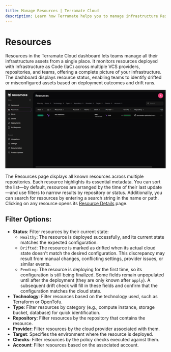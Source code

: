 ```yaml
---
title: Manage Resources | Terramate Cloud
description: Learn how Terramate helps you to manage infrastructure Resources in Terramate Cloud
---
```


# Resources

Resources in the Terramate Cloud dashboard lets teams manage all their infrastructure assets from a single place. It monitors resources deployed with Infrastructure as Code (IaC) across multiple VCS providers, repositories, and teams, offering a complete picture of your infrastructure. The dashboard displays resource status, enabling teams to identify drifted or misconfigured assets based on deployment outcomes and drift runs.

![Resources in Terramate Cloud](../assets/Resources_TMC.png)

The Resources page displays all known resources across multiple repositories. Each resource highlights its essential metadata. You can sort the list—by default, resources are arranged by the time of their last update—and use filters to narrow results by repository or status. Additionally, you can search for resources by entering a search string in the name or path. Clicking on any resource opens its [Resource Details](./details.md) page.

## Filter Options:

- **Status**: Filter resources by their current state:
    - `Healthy`: The resource is deployed successfully, and its current state matches the expected configuration.
    - `Drifted`: The resource is marked as drifted when its actual cloud state doesn't match the desired configuration. This discrepancy may result from manual changes, conflicting settings, provider issues, or similar events.
    - `Pending`: The resource is deploying for the first time, so its configuration is still being finalized. Some fields remain unpopulated until after the deployment (they are only known after `apply`). A subsequent drift check will fill in these fields and confirm that the configuration matches the cloud state.
- **Technology**: Filter resources based on the technology used, such as Terraform or OpenTofu.
- **Type**: Filter resources by category (e.g., compute instance, storage bucket, database) for quick identification.
- **Repository**: Filter resources by the repository that contains the resource.
- **Provider**: Filter resources by the cloud provider associated with them.
- **Target**: Specifies the environment where the resource is deployed.
- **Checks**: Filter resources by the policy checks executed against them.
- **Account**: Filter resources based on the associated account.

